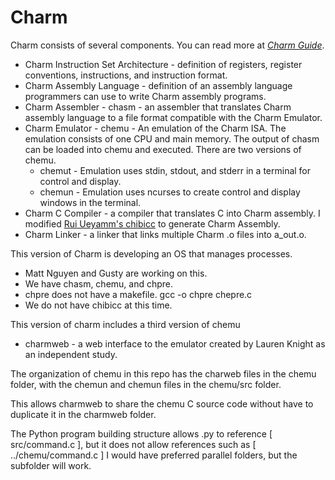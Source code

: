 # Charm
Charm consists of several components. You can read more at *[Charm Guide](https://gusty.bike/charm.html)*.
* Charm Instruction Set Architecture - definition of registers, register conventions, instructions, and instruction format.
* Charm Assembly Language - definition of an assembly language programmers can use to write Charm assembly programs.
* Charm Assembler - chasm - an assembler that translates Charm assembly language to a file format compatible with the Charm Emulator.
* Charm Emulator - chemu - An emulation of the Charm ISA. The emulation consists of one CPU and main memory. The output of chasm can be loaded into chemu and executed. There are two versions of chemu.
  * chemut - Emulation uses stdin, stdout, and stderr in a terminal for control and display.
  * chemun - Emulation uses ncurses to create control and display windows in the terminal.
* Charm C Compiler - a compiler that translates C into Charm assembly. I modified [Rui Ueyamm's chibicc](https://github.com/rui314/chibicc) to generate Charm Assembly.
* Charm Linker - a linker that links multiple Charm .o files into a_out.o.

This version of Charm is developing an OS that manages processes. 
* Matt Nguyen and Gusty are working on this.
* We have chasm, chemu, and chpre.
* chpre does not have a makefile. gcc -o chpre chepre.c
* We do not have chibicc at this time.

This version of charm includes a third version of chemu
* charmweb - a web interface to the emulator created by Lauren Knight as an independent study.

The organization of chemu in this repo has the charweb files in the chemu folder, with the chemun and chemun files in the chemu/src folder.

This allows charmweb to share the chemu C source code without have to duplicate it in the charmweb folder.

The Python program building structure allows .py to reference [ src/command.c ], but it does not allow references such as [ ../chemu/command.c ] I would have preferred parallel folders, but the subfolder will work.
